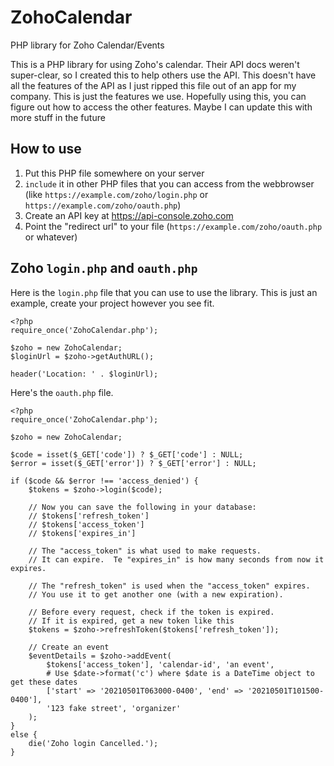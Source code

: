 # ZohoCalendar
PHP library for Zoho Calendar/Events

This is a PHP library for using Zoho's calendar.  Their API docs weren't super-clear, so I created this to help others use the API.
This doesn't have all the features of the API as I just ripped this file out of an app for my company.  This is just the features we use.
Hopefully using this, you can figure out how to access the other features.  Maybe I can update this with more stuff in the future

## How to use
1. Put this PHP file somewhere on your server
2. `include` it in other PHP files that you can access from the webbrowser (like `https://example.com/zoho/login.php` or `https://example.com/zoho/oauth.php`)
3. Create an API key at https://api-console.zoho.com
4. Point the "redirect url" to your file (`https://example.com/zoho/oauth.php` or whatever)

## Zoho `login.php` and `oauth.php`
Here is the `login.php` file that you can use to use the library.  This is just an example, create your project however you see fit.

```
<?php
require_once('ZohoCalendar.php');

$zoho = new ZohoCalendar;
$loginUrl = $zoho->getAuthURL();

header('Location: ' . $loginUrl);
```

Here's the `oauth.php` file.

```
<?php
require_once('ZohoCalendar.php');

$zoho = new ZohoCalendar;

$code = isset($_GET['code']) ? $_GET['code'] : NULL;
$error = isset($_GET['error']) ? $_GET['error'] : NULL;

if ($code && $error !== 'access_denied') {
	$tokens = $zoho->login($code);
	
	// Now you can save the following in your database:
	// $tokens['refresh_token']
	// $tokens['access_token']
	// $tokens['expires_in']
	
	// The "access_token" is what used to make requests.
	// It can expire.  Te "expires_in" is how many seconds from now it expires.
	
	// The "refresh_token" is used when the "access_token" expires.
	// You use it to get another one (with a new expiration).
	
	// Before every request, check if the token is expired.
	// If it is expired, get a new token like this
	$tokens = $zoho->refreshToken($tokens['refresh_token']);
	
	// Create an event
	$eventDetails = $zoho->addEvent(
		$tokens['access_token'], 'calendar-id', 'an event',
		# Use $date->format('c') where $date is a DateTime object to get these dates
		['start' => '20210501T063000-0400', 'end' => '20210501T101500-0400'],
		'123 fake street', 'organizer'
	);
}
else {
	die('Zoho login Cancelled.');
}
```
